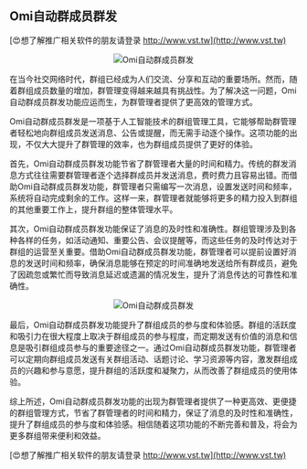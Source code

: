 ## **Omi自动群成员群发**

[😍想了解推广相关软件的朋友请登录 http://www.vst.tw](http://www.vst.tw)

 <center><img src="https://vst.tw/MP4/tuiguang/png/1.png" alt="Omi自动群成员群发"></center>

在当今社交网络时代，群组已经成为人们交流、分享和互动的重要场所。然而，随着群组成员数量的增加，群管理变得越来越具有挑战性。为了解决这一问题，Omi自动群成员群发功能应运而生，为群管理者提供了更高效的管理方式。

Omi自动群成员群发是一项基于人工智能技术的群组管理工具，它能够帮助群管理者轻松地向群组成员发送消息、公告或提醒，而无需手动逐个操作。这项功能的出现，不仅大大提升了群管理的效率，也为群组成员提供了更好的体验。

首先，Omi自动群成员群发功能节省了群管理者大量的时间和精力。传统的群发消息方式往往需要群管理者逐个选择群成员并发送消息，费时费力且容易出错。而借助Omi自动群成员群发功能，群管理者只需编写一次消息，设置发送时间和频率，系统将自动完成剩余的工作。这样一来，群管理者就能够将更多的精力投入到群组的其他重要工作上，提升群组的整体管理水平。

其次，Omi自动群成员群发功能保证了消息的及时性和准确性。群组管理涉及到各种各样的任务，如活动通知、重要公告、会议提醒等，而这些任务的及时传达对于群组的运营至关重要。借助Omi自动群成员群发功能，群管理者可以提前设置好消息的发送时间和频率，确保消息能够在预定的时间准确地发送给所有群成员，避免了因疏忽或繁忙而导致消息延迟或遗漏的情况发生，提升了消息传达的可靠性和准确性。

 <center><img src="https://vst.tw/MP4/tuiguang/png/0.png" alt="Omi自动群成员群发"></center>

最后，Omi自动群成员群发功能提升了群组成员的参与度和体验感。群组的活跃度和吸引力在很大程度上取决于群组成员的参与程度，而定期发送有价值的消息和信息是吸引群组成员参与的重要途径之一。通过Omi自动群成员群发功能，群管理者可以定期向群组成员发送有关群组活动、话题讨论、学习资源等内容，激发群组成员的兴趣和参与意愿，提升群组的活跃度和凝聚力，从而改善了群组成员的使用体验。

综上所述，Omi自动群成员群发功能的出现为群管理者提供了一种更高效、更便捷的群组管理方式，节省了群管理者的时间和精力，保证了消息的及时性和准确性，提升了群组成员的参与度和体验感。相信随着这项功能的不断完善和普及，将会为更多群组带来便利和效益。

[😍想了解推广相关软件的朋友请登录 http://www.vst.tw](http://www.vst.tw)



